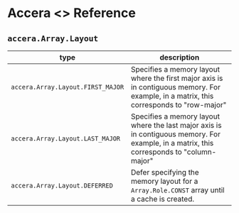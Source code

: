 [//]: # (Project: Accera)
[//]: # (Version: <<VERSION>>)

# Accera <<VERSION>> Reference
## `accera.Array.Layout`

type | description
--- | ---
`accera.Array.Layout.FIRST_MAJOR` | Specifies a memory layout where the first major axis is in contiguous memory. For example, in a matrix, this corresponds to "row-major"
`accera.Array.Layout.LAST_MAJOR` | Specifies a memory layout where the last major axis is in contiguous memory. For example, in a matrix, this corresponds to "column-major"
`accera.Array.Layout.DEFERRED` | Defer specifying the memory layout for a `Array.Role.CONST` array until a cache is created.


<div style="page-break-after: always;"></div>
